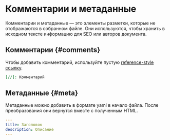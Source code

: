 # Комментарии и метаданные

Комментарии и метаданные — это элементы разметки, которые не отображаются в собранном файле. Они используются, чтобы хранить в исходном тексте информацию для SEO или авторов документа.

## Комментарии {#comments}

Чтобы добавить комментарий, используйте пустую [reference-style ссылку](./links.md#reference-style).

```markdown
[//]: Комментарий
```

## Метаданные {#meta}

Метаданные можно добавить в формате yaml в начало файла. После преобразования они вернутся вместе с полученным HTML. 

```yaml
---
title: Заголовок
description: Описание
---
```
